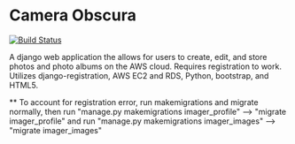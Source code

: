 # Camera Obscura

[![Build Status](https://travis-ci.org/tesmonrd/django-imager.svg?branch=master)](https://travis-ci.org/tesmonrd/django-imager)

A django web application the allows for users to create, edit, and store photos and photo albums on the AWS cloud. Requires registration to work. Utilizes django-registration, AWS EC2 and RDS, Python, bootstrap, and HTML5.

** To account for registration error, run makemigrations and migrate normally, then run "manage.py makemigrations imager_profile" --> "migrate imager_profile" and run "manage.py makemigrations imager_images" --> "migrate imager_images"

